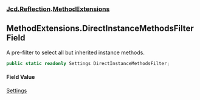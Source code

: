 ### [Jcd.Reflection](Jcd.Reflection.md 'Jcd.Reflection').[MethodExtensions](Jcd.Reflection.MethodExtensions.md 'Jcd.Reflection.MethodExtensions')

## MethodExtensions.DirectInstanceMethodsFilter Field

A pre-filter to select all but inherited instance methods.

```csharp
public static readonly Settings DirectInstanceMethodsFilter;
```

#### Field Value

[Settings](Jcd.Reflection.MethodInfoEnumerator.Settings.md 'Jcd.Reflection.MethodInfoEnumerator.Settings')
